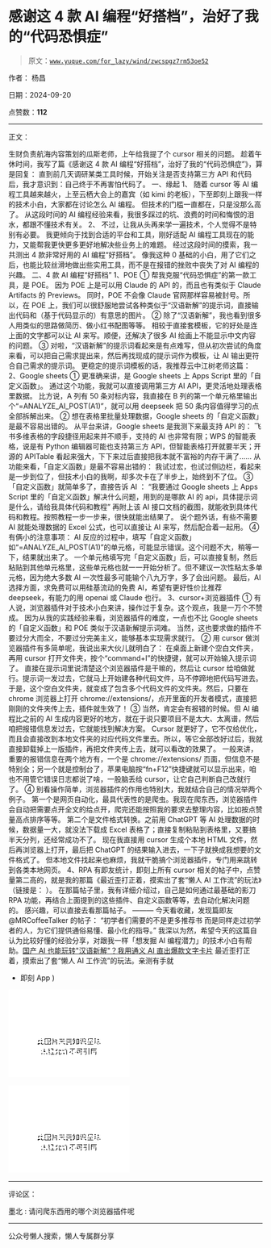 # 感谢这 4 款 AI 编程“好搭档”，治好了我的“代码恐惧症”

> 原文：[`www.yuque.com/for_lazy/wind/zwcspgz7rm53oe52`](https://www.yuque.com/for_lazy/wind/zwcspgz7rm53oe52)

作者： 杨昌

日期：2024-09-20

点赞数：**112**

* * *

正文：

生财负责航海内容策划的瓜斯老师，上午给我提了个 cursor 相关的问题。
趁着午休时间，我写了篇《感谢这 4 款 AI 编程“好搭档”，治好了我的“代码恐惧症”》，算是回复： 直到前几天调研某类工具时候，开始关注是否支持第三方 API
和代码后，我才意识到：自己终于不再害怕代码了。 一、缘起 1、 随着 cursor 等 AI 编程工具越来越火，上至云栖大会上的嘉宾（如 kimi
的老板），下至即刻上跟我一样的技术小白，大家都在讨论怎么 AI 编程。 但技术的门槛一直都在，只是没那么高了。 从这段时间的 AI
编程经验来看，我很多踩过的坑、浪费的时间和悔恨的泪水，都跟不懂技术有关。 2、 不过，让我从头再来学一遍技术，个人觉得不是特别有必要。
我更倾向于找到合适的平台和工具，刚好适配 AI 编程工具现在的能力，又能帮我更快更多更好地解决些业务上的难题。 经过这段时间的摸索，我一共测出 4
款非常好用的 AI 编程“好搭档”。 像我这种 0 基础的小白，用了它们之后，也能比较丝滑地做出些实用工具，而不是在报错的挫败中丧失了对 AI 编程的兴趣。
二、4 款 AI 编程“好搭档” 1、POE ① 帮我克服“代码恐惧症”的第一款工具，是 POE。 因为 POE 上是可以用 Claude 的 API
的，而且也有类似于 Claude Artifacts 的 Previews。 同时，POE 不会像 Claude 官网那样容易被封号。所以，在 POE
上，我们可以很舒服地尝试各种类似于“汉语新解”的提示词，直接输出代码和（基于代码显示的）有意思的图片。 ②
除了“汉语新解”，我也看到很多人用类似的思路做简历、做小红书配图等等。 相较于直接套模板，它的好处是连上面的文字都可以让 AI 来写。顺便，还解决了很多 AI
绘画上不能显示中文内容的问题。 ③
对啦，“汉语新解”的提示词看起来是有点难写，但从初次尝试的角度来看，可以把自己需求提出来，然后再找现成的提示词作为模板，让 AI 输出更符合自己需求的提示词。
更稳定的提示词模板的话，我推荐云中江树老师这篇： 2、Google sheets ① 更准确来讲，是 Google sheets 上 Apps Script
里的「自定义函数」。 通过这个功能，我就可以直接调用第三方 AI API，更灵活地处理表格里数据。 比方说，A 列有 50 条对标内容，我直接在 B
列的第一个单元格里输出个“=ANALYZE_AI_POST(A1)”，就可以用 deepseek 把 50 条内容值得学习的点全部拆解出来。 ②
想在表格里批量处理数据，Google sheets 的「自定义函数」是最不容易出错的。 从平台来讲，Google sheets 是我测下来最支持 API 的：
飞书多维表格的字段捷径用起来并不顺手，支持的 AI 也非常有限；WPS 的智能表格，说是有
Python 编辑器可能也支持第三方 API，但智能表格打开就要半天；开源的 APITable 看起来强大，下下来过后直接把我本就不富裕的内存干满了……
从功能来看，「自定义函数」是最不容易出错的： 我试过宏，也试过侧边栏，看起来是一步到位了，但技术小白的我啊，却多次卡在了半步上，始终到不了位。 ③
「自定义函数」就简单多了，直接告诉 AI ： “我要通过 Google sheets 上 Apps Script
里的「自定义函数」解决什么问题，用到的是哪款 AI 的 api，具体提示词是什么，请给我具体代码和教程” 再附上该 AI
接口文档的截图，就能收到具体代码和教程。按照教程一步一步来，很快就能出结果了。 说个题外话，有些不需要 AI 就能处理数据的 Excel
公式，也可以直接让 AI 来写，然后配合着一起用。 ④ 有俩小的注意事项： AI
反应的过程中，填写「自定义函数」如“=ANALYZE_AI_POST(A1)”的单元格，可能显示错误。这个问题不大，稍等一下，结果就出来了。
一个单元格填写完「自定义函数」后，可以直接复制，然后粘贴到其他单元格里，这些单元格也就一一开始分析了。但不建议一次性粘太多单元格，因为绝大多数 AI
一次性最多可能输个八九万字，多了会出问题。 最后，AI 选择方面，求免费可以用硅基流动的免费 AI，希望有更好性价比推荐 deepseek，有能力的用
openai 或 Claude 也行。 3、cursor+浏览器插件 ① 有人说，浏览器插件对于技术小白来讲，操作过于复杂。这个观点，我是一万个不赞成。
因为从我的实践经验来看，浏览器插件的难度，一点也不比 Google sheets 的「自定义函数」和 POE 类似于汉语新解提示词难。
当然，这也要求做的插件不要过分大而全，不要过分完美主义，能够基本实现需求就行。 ② 用 cursor 做浏览器插件有多简单呢，我说出来大伙儿就明白了：
在桌面上新建个空白文件夹，再用 cursor 打开文件夹，按个“command+I”的快捷键，就可以开始输入提示词了。
直接在提示词里说清楚这个浏览器插件是干嘛的，然后让 cursor 给咱做就行。提示词一发过去，它就马上开始建各种代码文件，马不停蹄地把代码写进去。
于是，这个空白文件夹，就变成了包含多个代码文件的文件夹。然后，只要在 chrome
浏览器上打开 chrome://extensions/，点开里面的开发者模式，直接把刚刚的文件夹传上去，插件就生效了！ ③ 当然，肯定会有报错的时候。但 AI
编程比之前的 AI 生成内容更好的地方，就在于说只要项目不是太大、太离谱，然后咱把报错信息发过去，它就能找到解决方案。 Cursor
就更好了，它不仅给优化，而且会直接改到本地文件夹的对应代码文件里去。所以，等它全部改好过后，我就直接卸载掉上一版插件，再把文件夹传上去，就可以看改的效果了。
一般来讲，重要的报错信息在两个地方有，一个是 chrome://extensions/
页面，但信息不是特别全；另一个就是控制台了，苹果电脑按“fn+F12”快捷键就可以显示出来，咱也不用管它错误日志都说了啥，一股脑丢给
cursor，让它自己判断自己改就行了。 ④ 别看操作简单，浏览器插件的作用也特别大，我就结合自己的情况举两个例子。
第一个是网页自动化，最具代表性的是爬虫。我现在爬东西，浏览器插件会自动把需要点开全文的给点开，爬完还能按照我的要求去整理内容，比如按点赞量高点排序等等。
第二个是文件格式转换。之前用 ChatGPT 等 AI 处理数据的时候，数据量一大，就没法下载成 Excel
表格了；直接复制粘贴到表格里，又要搞半天分列，还经常成功不了。 现在我直接用 cursor 生成个本地 HTML
文件，然后再浏览器上打开，最后把 ChatGPT 的结果输入进去，一下子就换成我想要的文件格式了。
但本地文件找起来也麻烦，我就干脆搞个浏览器插件，专门用来跳转到各类本地网页。 4、RPA 有即友统计，即刻上所有 cursor
相关的帖子中，点赞量第二高的，就是我的那篇《最近歪打正着，摸索出了套“懒人 AI 工作流”的玩法》（链接是： ）。
在那篇帖子里，我有详细介绍过，自己是如何通过最基础的影刀 RPA 功能，再结合上面提到的这些插件、自定义函数等等，去自动化解决问题的。
感兴趣，可以直接去看那篇帖子。 ——— 今天看收藏，发现篇即友@MRCoffeeTalker 的帖子： “初学者们需要的不是更多推荐书
而是同样走过初学者的人，为它们提供通俗易懂、最小化的指导。” 我深以为然，希望今天的这篇自认为比较好懂的经验分享，对跟我一样「想发掘 AI
编程潜力」的技术小白有帮助。[国产 AI 也能玩转"汉语新解"？我用通义 AI 直出爆款文字卡片](https://mp.weixin.qq.com/s/xXgbCwsTpPYdFyz1WB9HFA) 最近歪打正着，摸索出了套“懒人 AI 工作流”的玩法。亲测有手就

*   即刻 App )

![](img/07fb729561a7276ca5935711beaeab40.png "None")

![](img/d8ecfd1be4eaf36f003d097a2763380c.png "None")

* * *

评论区：

墨北 : 请问爬东西用的哪个浏览器插件呢

* * *

公众号懒人搜索，懒人专属群分享
